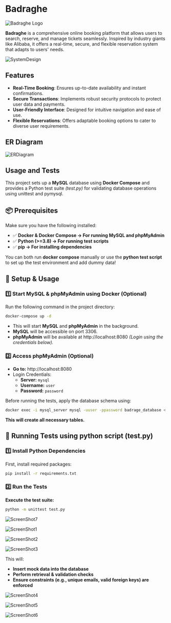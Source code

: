 # Badraghe

![Badraghe Logo](./assets/badraghe-logo.png)

**Badraghe** is a comprehensive online booking platform that allows users to search, reserve, and manage tickets seamlessly. Inspired by industry giants like Alibaba, it offers a real-time, secure, and flexible reservation system that adapts to users' needs.


![SystemDesign](./assets/Badraghe-systemdesign.jpg)

## Features

- **Real-Time Booking**: Ensures up-to-date availability and instant confirmations.
- **Secure Transactions**: Implements robust security protocols to protect user data and payments.
- **User-Friendly Interface**: Designed for intuitive navigation and ease of use.
- **Flexible Reservations**: Offers adaptable booking options to cater to diverse user requirements.

## ER Diagram

![ERDiagram](./assets/Badraghe-ERD.png)

## Usage and Tests

This project sets up a **MySQL** database using **Docker Compose** and provides a Python test suite *(test.py)* for validating database operations using unittest and pymysql.

## 📦 Prerequisites

Make sure you have the following installed:

- ✅ **Docker & Docker Compose → For running MySQL and phpMyAdmin**
- ✅ **Python (>=3.8) → For running test scripts**
- ✅ **pip → For installing dependencies**

You can both run **docker compose** manually or use the **python test script** to set up the test environment and add dummy data!

## 🚀 Setup & Usage
### 1️⃣ Start MySQL & phpMyAdmin using Docker (Optional)
Run the following command in the project directory:

```bash docker docker
docker-compose up -d
```
- This will start **MySQL** and **phpMyAdmin** in the background.
- **MySQL** will be accessible on port 3306.
- **phpMyAdmin** will be available at http://localhost:8080 *(Login using the credentials below).*

### 2️⃣ Access phpMyAdmin (Optional)

- **Go to:** http://localhost:8080
- Login Credentials:
    - **Server:** `mysql`
    - **Username:** `user`
    - **Password:** `password`

Before running the tests, apply the database schema using:

```bash docker docker
docker exec -i mysql_server mysql -uuser -ppassword badrage_database < badrage-migration.sql
```

**This will create all necessary tables.**

## 🔬 Running Tests using python script (test.py)
### 1️⃣ Install Python Dependencies

First, install required packages:

```bash terminal terminal
pip install -r requirements.txt
```

### 2️⃣ Run the Tests

**Execute the test suite:**

```bash terminal terminal
python -m unittest test.py
```

![ScreenShot7](./assets/Screenshot7.png)

![ScreenShot1](./assets/Screenshot1.png)

![ScreenShot2](./assets/Screenshot2.png)

![ScreenShot3](./assets/Screenshot3.png)

This will:

- **Insert mock data into the database**
- **Perform retrieval & validation checks**
- **Ensure constraints (e.g., unique emails, valid foreign keys) are enforced**

![ScreenShot4](./assets/Screenshot4.png)

![ScreenShot5](./assets/Screenshot5.png)

![ScreenShot6](./assets/Screenshot6.png)